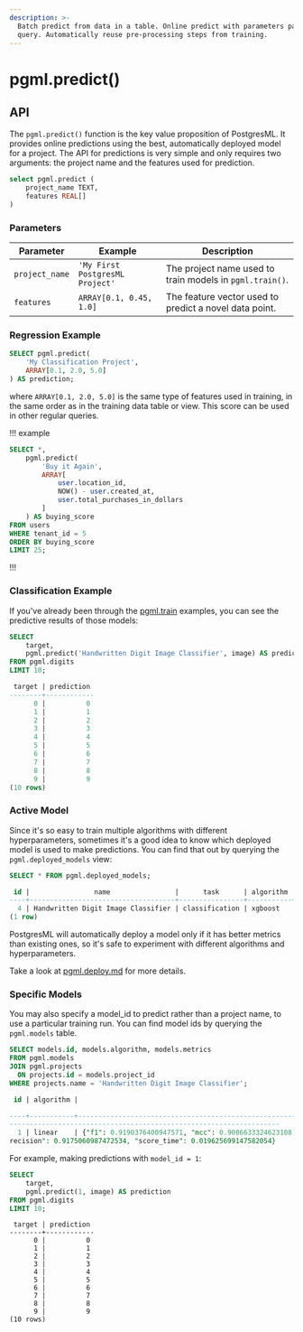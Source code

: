 ```yaml
---
description: >-
  Batch predict from data in a table. Online predict with parameters passed in a
  query. Automatically reuse pre-processing steps from training.
---
```


# pgml.predict()

## API

The `pgml.predict()` function is the key value proposition of PostgresML. It provides online predictions using the best, automatically deployed model for a project. The API for predictions is very simple and only requires two arguments: the project name and the features used for prediction.

```sql
select pgml.predict (
    project_name TEXT,
    features REAL[]
)
```

### Parameters

| Parameter      | Example                         | Description                                              |
| -------------- | ------------------------------- | -------------------------------------------------------- |
| `project_name` | `'My First PostgresML Project'` | The project name used to train models in `pgml.train()`. |
| `features`     | `ARRAY[0.1, 0.45, 1.0]`         | The feature vector used to predict a novel data point.   |

### Regression Example

```sql
SELECT pgml.predict(
    'My Classification Project', 
    ARRAY[0.1, 2.0, 5.0]
) AS prediction;
```

where `ARRAY[0.1, 2.0, 5.0]` is the same type of features used in training, in the same order as in the training data table or view. This score can be used in other regular queries.

!!! example

```sql
SELECT *,
    pgml.predict(
        'Buy it Again',
        ARRAY[
            user.location_id,
            NOW() - user.created_at,
            user.total_purchases_in_dollars
        ]
    ) AS buying_score
FROM users
WHERE tenant_id = 5
ORDER BY buying_score
LIMIT 25;
```

!!!

### Classification Example

If you've already been through the [pgml.train](../pgml.train "mention") examples, you can see the predictive results of those models:

```sql
SELECT
    target,
    pgml.predict('Handwritten Digit Image Classifier', image) AS prediction
FROM pgml.digits 
LIMIT 10;
```

```sql
 target | prediction
--------+------------
      0 |          0
      1 |          1
      2 |          2
      3 |          3
      4 |          4
      5 |          5
      6 |          6
      7 |          7
      8 |          8
      9 |          9
(10 rows)
```

### Active Model

Since it's so easy to train multiple algorithms with different hyperparameters, sometimes it's a good idea to know which deployed model is used to make predictions. You can find that out by querying the `pgml.deployed_models` view:

```sql
SELECT * FROM pgml.deployed_models;
```

```sql
 id |                name                |      task      | algorithm | runtime |        deployed_at
----+------------------------------------+----------------+-----------+---------+----------------------------
  4 | Handwritten Digit Image Classifier | classification | xgboost   | rust    | 2022-10-11 13:06:26.473489
(1 row)
```

PostgresML will automatically deploy a model only if it has better metrics than existing ones, so it's safe to experiment with different algorithms and hyperparameters.

Take a look at [pgml.deploy.md](../pgml.deploy.md "mention") for more details.

### Specific Models

You may also specify a model\_id to predict rather than a project name, to use a particular training run. You can find model ids by querying the `pgml.models` table.

```sql
SELECT models.id, models.algorithm, models.metrics
FROM pgml.models
JOIN pgml.projects 
  ON projects.id = models.project_id
WHERE projects.name = 'Handwritten Digit Image Classifier';
```

```sql
 id | algorithm |                                                                                                         metrics

----+-----------+-------------------------------------------------------------------------------------------------------------------------------------------------------
-------------------------------------------------------------------
  1 | linear    | {"f1": 0.9190376400947571, "mcc": 0.9086633324623108, "recall": 0.9205743074417114, "accuracy": 0.9175946712493896, "fit_time": 0.8388963937759399, "p
recision": 0.9175060987472534, "score_time": 0.019625699147582054}
```

For example, making predictions with `model_id = 1`:

```sql
SELECT
    target,
    pgml.predict(1, image) AS prediction
FROM pgml.digits 
LIMIT 10;
```

```plsql
 target | prediction
--------+------------
      0 |          0
      1 |          1
      2 |          2
      3 |          3
      4 |          4
      5 |          5
      6 |          6
      7 |          7
      8 |          8
      9 |          9
(10 rows)
```
